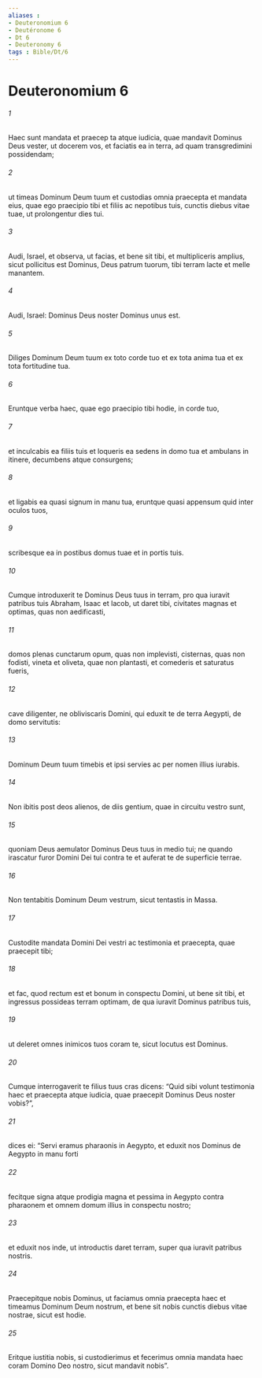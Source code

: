 ```yaml
---
aliases : 
- Deuteronomium 6
- Deutéronome 6
- Dt 6
- Deuteronomy 6
tags : Bible/Dt/6
---
```


# Deuteronomium 6

###### 1
Haec sunt mandata et praecep ta atque iudicia, quae mandavit Dominus Deus vester, ut docerem vos, et faciatis ea in terra, ad quam transgredimini possidendam; 
###### 2
ut timeas Dominum Deum tuum et custodias omnia praecepta et mandata eius, quae ego praecipio tibi et filiis ac nepotibus tuis, cunctis diebus vitae tuae, ut prolongentur dies tui. 
###### 3
Audi, Israel, et observa, ut facias, et bene sit tibi, et multipliceris amplius, sicut pollicitus est Dominus, Deus patrum tuorum, tibi terram lacte et melle manantem.
###### 4
Audi, Israel: Dominus Deus noster Dominus unus est. 
###### 5
Diliges Dominum Deum tuum ex toto corde tuo et ex tota anima tua et ex tota fortitudine tua. 
###### 6
Eruntque verba haec, quae ego praecipio tibi hodie, in corde tuo, 
###### 7
et inculcabis ea filiis tuis et loqueris ea sedens in domo tua et ambulans in itinere, decumbens atque consurgens; 
###### 8
et ligabis ea quasi signum in manu tua, eruntque quasi appensum quid inter oculos tuos, 
###### 9
scribesque ea in postibus domus tuae et in portis tuis.
###### 10
Cumque introduxerit te Dominus Deus tuus in terram, pro qua iuravit patribus tuis Abraham, Isaac et Iacob, ut daret tibi, civitates magnas et optimas, quas non aedificasti, 
###### 11
domos plenas cunctarum opum, quas non implevisti, cisternas, quas non fodisti, vineta et oliveta, quae non plantasti, et comederis et saturatus fueris, 
###### 12
cave diligenter, ne obliviscaris Domini, qui eduxit te de terra Aegypti, de domo servitutis: 
###### 13
Dominum Deum tuum timebis et ipsi servies ac per nomen illius iurabis.
###### 14
Non ibitis post deos alienos, de diis gentium, quae in circuitu vestro sunt, 
###### 15
quoniam Deus aemulator Dominus Deus tuus in medio tui; ne quando irascatur furor Domini Dei tui contra te et auferat te de superficie terrae. 
###### 16
Non tentabitis Dominum Deum vestrum, sicut tentastis in Massa. 
###### 17
Custodite mandata Domini Dei vestri ac testimonia et praecepta, quae praecepit tibi; 
###### 18
et fac, quod rectum est et bonum in conspectu Domini, ut bene sit tibi, et ingressus possideas terram optimam, de qua iuravit Dominus patribus tuis, 
###### 19
ut deleret omnes inimicos tuos coram te, sicut locutus est Dominus. 
###### 20
Cumque interrogaverit te filius tuus cras dicens: “Quid sibi volunt testimonia haec et praecepta atque iudicia, quae praecepit Dominus Deus noster vobis?”, 
###### 21
dices ei: “Servi eramus pharaonis in Aegypto, et eduxit nos Dominus de Aegypto in manu forti 
###### 22
fecitque signa atque prodigia magna et pessima in Aegypto contra pharaonem et omnem domum illius in conspectu nostro; 
###### 23
et eduxit nos inde, ut introductis daret terram, super qua iuravit patribus nostris. 
###### 24
Praecepitque nobis Dominus, ut faciamus omnia praecepta haec et timeamus Dominum Deum nostrum, et bene sit nobis cunctis diebus vitae nostrae, sicut est hodie. 
###### 25
Eritque iustitia nobis, si custodierimus et fecerimus omnia mandata haec coram Domino Deo nostro, sicut mandavit nobis”.
